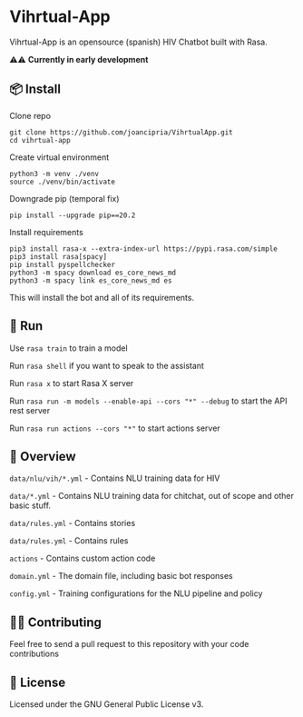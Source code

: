 # Vihrtual-App
Vihrtual-App is an opensource (spanish) HIV Chatbot built with Rasa.

⚠️⚠️ **Currently in early development** 

## 📦 Install

Clone repo
```
git clone https://github.com/joancipria/VihrtualApp.git
cd vihrtual-app
```
Create virtual environment
```
python3 -m venv ./venv
source ./venv/bin/activate
```

Downgrade pip (temporal fix)
```
pip install --upgrade pip==20.2
```

Install requirements
```
pip3 install rasa-x --extra-index-url https://pypi.rasa.com/simple
pip3 install rasa[spacy]
pip install pyspellchecker
python3 -m spacy download es_core_news_md
python3 -m spacy link es_core_news_md es
```


This will install the bot and all of its requirements.

## 🤖 Run

Use `rasa train` to train a model 

Run `rasa shell` if you want to speak to the assistant

Run `rasa x` to start Rasa X server

Run `rasa run -m models --enable-api --cors "*" --debug` to start the API rest server

Run `rasa run actions --cors "*"` to start actions server

## 🤔 Overview

`data/nlu/vih/*.yml` - Contains NLU training data for HIV

`data/*.yml` - Contains NLU training data for chitchat, out of scope and other basic stuff.

`data/rules.yml` - Contains stories

`data/rules.yml` - Contains rules

`actions` - Contains custom action code

`domain.yml` - The domain file, including basic bot responses

`config.yml` - Training configurations for the NLU pipeline and policy 

## 👨‍💻 Contributing

Feel free to send a pull request to this repository with your code contributions

## 📜 License
Licensed under the GNU General Public License v3.